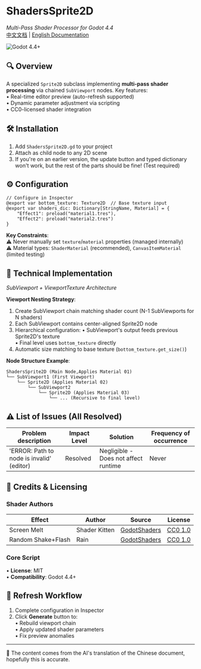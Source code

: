 # ShadersSprite2D  
*Multi-Pass Shader Processor for Godot 4.4*  
[中文文档](README_zh.md) | [English Documentation](README.md)

![Godot 4.4+](https://img.shields.io/badge/Godot-4.4%2B-%23478cbf)  

## 🔍 Overview  
A specialized `Sprite2D` subclass implementing **multi-pass shader processing** via chained `SubViewport` nodes. Key features:  
• Real-time editor preview (auto-refresh supported)  
• Dynamic parameter adjustment via scripting  
• CC0-licensed shader integration  

## 🛠️ Installation  
1. Add `ShadersSprite2D.gd` to your project  
2. Attach as child node to any 2D scene  
3. If you're on an earlier version, the update button and typed dictionary won't work, but the rest of the parts should be fine! (Test required)

## ⚙️ Configuration  
```gdscript
// Configure in Inspector
@export var bottom_texture: Texture2D  // Base texture input
@export var shaders_dic: Dictionary[StringName, Material] = {
	"Effect1": preload("material1.tres"),
	"Effect2": preload("material2.tres")
}
```  
**Key Constraints**:  
⚠️ Never manually set `texture`/`material` properties (managed internally)  
⚠️ Material types: `ShaderMaterial` (recommended), `CanvasItemMaterial` (limited testing)  

## 🔬 Technical Implementation  

*SubViewport + ViewportTexture Architecture*

**Viewport Nesting Strategy**:  
1. Create SubViewport chain matching shader count (N-1 SubViewports for N shaders)  
2. Each SubViewport contains center-aligned Sprite2D node  
3. Hierarchical configuration:
   • SubViewport's output feeds previous Sprite2D's texture  
   • Final level uses `bottom_texture` directly  
4. Automatic size matching to base texture (`bottom_texture.get_size()`)

**Node Structure Example**:  
```
ShadersSprite2D (Main Node,Applies Material 01)
└── SubViewport1 (First Viewport)
	└── Sprite2D (Applies Material 02)
		└── SubViewport2
			└── Sprite2D (Applies Material 03)
				└── ... (Recursive to final level)
```


## ⚠️ List of Issues (All Resolved)
| Problem description | Impact Level | Solution | Frequency of occurrence |
|----------|----------|----------|----------|
| 'ERROR: Path to node is invalid' (editor) | Resolved | Negligible - Does not affect runtime | Never |

## 📜 Credits & Licensing  
### Shader Authors  
| Effect | Author | Source | License |  
|--------|--------|--------|---------|  
| Screen Melt | Shader Kitten | [GodotShaders](https://godotshaders.com) | [CC0 1.0](https://creativecommons.org/publicdomain/zero/1.0/) |  
| Random Shake+Flash | Rain | [GodotShaders](https://godotshaders.com) | [CC0 1.0](https://creativecommons.org/publicdomain/zero/1.0/) |  

### Core Script  
• **License**: MIT  
• **Compatibility**: Godot 4.4+  

## 🔄 Refresh Workflow  
1. Complete configuration in Inspector  
2. Click **Generate** button to:  
   • Rebuild viewport chain  
   • Apply updated shader parameters  
   • Fix preview anomalies  

---

🔧 The content comes from the AI's translation of the Chinese document, hopefully this is accurate.
